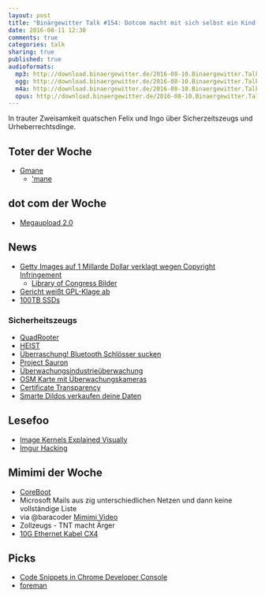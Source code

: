 ```yaml
---
layout: post
title: "Binärgewitter Talk #154: Dotcom macht mit sich selbst ein Kind und es ist großartig"
date: 2016-08-11 12:30
comments: true
categories: talk
sharing: true
published: true
audioformats:
  mp3: http://download.binaergewitter.de/2016-08-10.Binaergewitter.Talk.154.mp3
  ogg: http://download.binaergewitter.de/2016-08-10.Binaergewitter.Talk.154.ogg
  m4a: http://download.binaergewitter.de/2016-08-10.Binaergewitter.Talk.154.m4a
  opus: http://download.binaergewitter.de/2016-08-10.Binaergewitter.Talk.154.opus
---
```

In trauter Zweisamkeit quatschen Felix und Ingo über Sicherzeitszeugs und Urheberrechtsdinge.


## Toter der Woche
* [Gmane](https://developers.slashdot.org/story/16/07/28/2059249/the-end-of-gmane)
  - ['mane](https://web.archive.org/web/20160708090159/http://gmane.org/faq.php)

## dot com der Woche
* [Megaupload 2.0](http://www.heise.de/newsticker/meldung/Kim-Dotcom-verkuendet-Starttermin-fuer-Megaupload-2-0-3288967.html)

## News
* [Getty Images auf 1 Millarde Dollar verklagt wegen Copyright Infringement](http://petapixel.com/2016/07/27/photographer-suing-getty-images-1-billion/)
  - [Library of Congress Bilder](https://www.loc.gov/rr/print/)
* [Gericht weißt GPL-Klage ab](http://www.heise.de/newsticker/meldung/GPL-Klage-gegen-VMware-abgewiesen-3291188.html)
* [100TB SSDs](http://www.heise.de/newsticker/meldung/Ueber-100-TByte-Toshiba-plant-wirklich-grosse-SSDs-3292008.html)

### Sicherheitszeugs
* [QuadRooter](http://www.heise.de/newsticker/meldung/QuadRooter-Verwundbare-LTE-Chips-sollen-ueber-900-Millionen-Android-Geraete-gefaehrden-3289647.html)
* [HEIST](http://www.heise.de/newsticker/meldung/HEIST-Wiederbelebter-Angriff-auf-HTTPS-vorgestellt-3287786.html)
* [Überraschung! Bluetooth Schlösser sucken](http://www.theregister.co.uk/2016/08/08/using_a_smart_bluetooth_lock_to_protect_your_valuables_youre_an_idiot/)
* [Project Sauron](https://securelist.com/analysis/publications/75533/faq-the-projectsauron-apt/)
* [Überwachungsindustrieüberwachung](http://www.theverge.com/2016/8/1/12340348/surveillance-industry-index-database-privacy-international)
* [OSM Karte mit Überwachungskameras](https://kamba4.crux.uberspace.de/)
* [Certificate Transparency](https://isc.sans.edu/forums/diary/The+Dark+Side+of+Certificate+Transparency/21329/)
* [Smarte Dildos verkaufen deine Daten](https://yro.slashdot.org/story/16/08/10/1527259/popular-sex-toy-caught-sending-intimate-data-to-manufacturer)

## Lesefoo
* [Image Kernels Explained Visually](http://setosa.io/ev/image-kernels/)
* [Imgur Hacking](https://medium.com/@nmalcolm/hacking-imgur-for-fun-and-profit-3b2ec30c9463#.ii5nnnty5)

## Mimimi der Woche
* [CoreBoot](https://www.coreboot.org)
* Microsoft Mails aus zig unterschiedlichen Netzen und dann keine vollständige Liste
* via @baracoder [Mimimi Video](https://www.youtube.com/watch?v=2L5kr3Nrliw&feature=youtu.be)
* Zollzeugs - TNT macht Ärger
* [10G Ethernet Kabel CX4](http://amzn.to/2bkzFbm)

## Picks
- [Code Snippets in Chrome Developer Console](http://www.alexkras.com/using-code-snippets-to-test-save-and-reuse-javascript-code-in-chrome-developer-tools/)
- [foreman](https://theforeman.org/)
